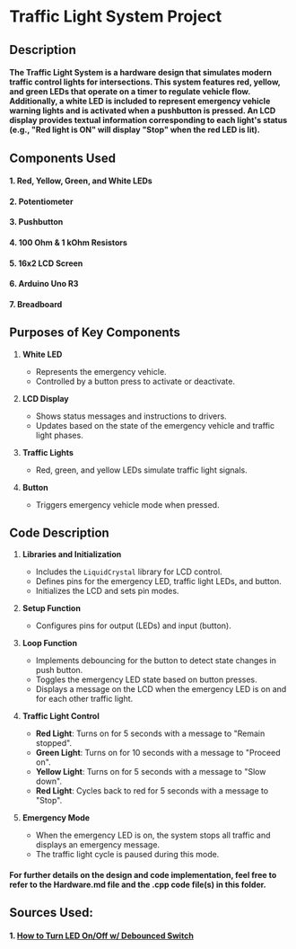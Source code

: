 # Traffic Light System Project

## Description
#### The Traffic Light System is a hardware design that simulates modern traffic control lights for intersections. This system features red, yellow, and green LEDs that operate on a timer to regulate vehicle flow. Additionally, a white LED is included to represent emergency vehicle warning lights and is activated when a pushbutton is pressed. An LCD display provides textual information corresponding to each light's status (e.g., "Red light is ON" will display "Stop" when the red LED is lit).

## Components Used
#### 1. Red, Yellow, Green, and White LEDs
#### 2. Potentiometer
#### 3. Pushbutton
#### 4. 100 Ohm & 1 kOhm Resistors
#### 5. 16x2 LCD Screen
#### 6. Arduino Uno R3
#### 7. Breadboard

## Purposes of Key Components

1. **White LED**
   - Represents the emergency vehicle.
   - Controlled by a button press to activate or deactivate.

2. **LCD Display**
   - Shows status messages and instructions to drivers.
   - Updates based on the state of the emergency vehicle and traffic light phases.

3. **Traffic Lights**
   - Red, green, and yellow LEDs simulate traffic light signals.

4. **Button**
   - Triggers emergency vehicle mode when pressed.

## Code Description

1. **Libraries and Initialization**
   - Includes the `LiquidCrystal` library for LCD control.
   - Defines pins for the emergency LED, traffic light LEDs, and button.
   - Initializes the LCD and sets pin modes.

2. **Setup Function**
   - Configures pins for output (LEDs) and input (button).

3. **Loop Function**
   - Implements debouncing for the button to detect state changes in push button.
   - Toggles the emergency LED state based on button presses.
   - Displays a message on the LCD when the emergency LED is on and for each other traffic light.

4. **Traffic Light Control**
   - **Red Light**: Turns on for 5 seconds with a message to "Remain stopped".
   - **Green Light**: Turns on for 10 seconds with a message to "Proceed on".
   - **Yellow Light**: Turns on for 5 seconds with a message to "Slow down".
   - **Red Light**: Cycles back to red for 5 seconds with a message to "Stop".

5. **Emergency Mode**
   - When the emergency LED is on, the system stops all traffic and displays an emergency message.
   - The traffic light cycle is paused during this mode.

#### For further details on the design and code implementation, feel free to refer to the Hardware.md file and the .cpp code file(s) in this folder.

## Sources Used:
#### 1. [How to Turn LED On/Off w/ Debounced Switch](https://roboticsbackend.com/arduino-turn-led-on-and-off-with-button/)
